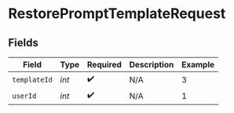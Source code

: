 # RestorePromptTemplateRequest


## Fields

| Field              | Type               | Required           | Description        | Example            |
| ------------------ | ------------------ | ------------------ | ------------------ | ------------------ |
| `templateId`       | *int*              | :heavy_check_mark: | N/A                | 3                  |
| `userId`           | *int*              | :heavy_check_mark: | N/A                | 1                  |